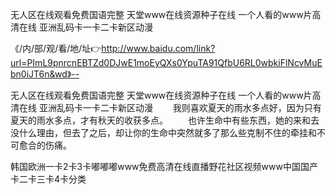 无人区在线观看免费国语完整
天堂www在线资源种子在线
一个人看的www片高清在线
亚洲乱码卡一卡二卡新区动漫


《/内/部/观/看/地/址👉http://www.baidu.com/link?url=PImL9pnrcnEBTZd0DJwE1moEyQXs0YpuTA91QfbU6RL0wbkiFlNcvMuEbn0iJT6n&wd》--

无人区在线观看免费国语完整
天堂www在线资源种子在线
一个人看的www片高清在线
亚洲乱码卡一卡二卡新区动漫
　　我则喜欢夏天的雨水多点好，因为只有夏天的雨水多点，才有秋天的收获多点。
　　也许生命中有些东西，她的来和去没什么理由，但去了之后，却让你的生命中突然就多了那么些克制不住的牵挂和不可愈合的伤痛。





韩国欧洲一卡2卡3卡嘟嘟嘟www免费高清在线直播野花社区视频www中国国产卡二卡三卡4卡分类
